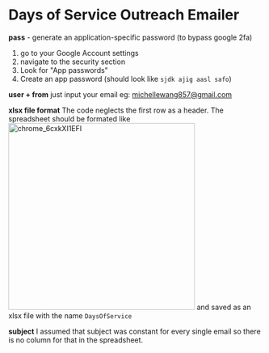 # Days of Service Outreach Emailer

**pass** - generate an application-specific password (to bypass google 2fa)
1. go to your Google Account settings
2. navigate to the security section
3. Look for "App passwords"
4. Create an app password (should look like `sjdk ajig aasl safo`)

**user + from**
just input your email eg: michellewang857@gmail.com

**xlsx file format**
The code neglects the first row as a header.
The spreadsheet should be formated like 
<img width="369" alt="chrome_6cxkXI1EFI" src="https://github.com/michelle12349502039/xlsx-email/assets/74428837/f07aaf04-d736-4977-bf61-f14cd7affdf0">
and saved as an xlsx file with the name `DaysOfService`

**subject**
I assumed that subject was constant for every single email so there is no column for that in the spreadsheet. 
